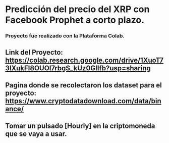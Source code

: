 # Predicción del precio del XRP con Facebook Prophet a corto plazo.

### Proyecto fue realizado con la Plataforma Colab.

## Link del Proyecto: https://colab.research.google.com/drive/1XuoT73lXukFI8OUOl7rbgS_kUz0GIIfb?usp=sharing

## Pagina donde se recolectaron los dataset para el proyecto: https://www.cryptodatadownload.com/data/binance/
## Tomar un pulsado [Hourly] en la criptomoneda que se vaya a usar.
